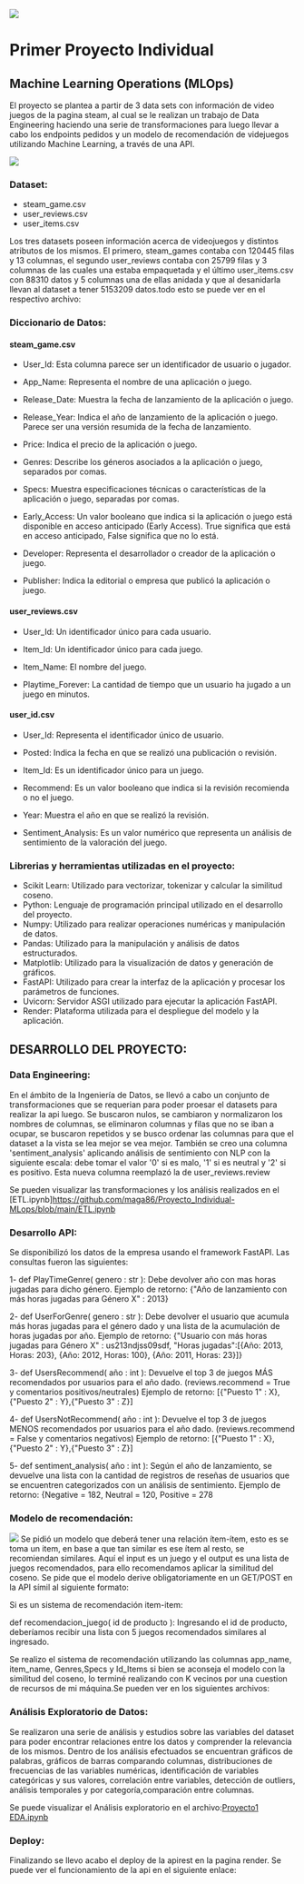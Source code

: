 ![](https://blog.soyhenry.com/content/images/2021/05/PRESENTACION-3.jpg)
# Primer Proyecto Individual
## Machine Learning Operations (MLOps)

El proyecto se plantea a partir de 3 data sets con información de video juegos de la pagina steam, al cual se le realizan un trabajo de Data Engineering haciendo una serie de transformaciones para luego llevar a cabo  los endpoints pedidos y un modelo de recomendación de videjuegos utilizando Machine Learning, a través de una API.

![](https://earthweb.com/wp-content/uploads/2022/05/Steam-940.jpg)

### Dataset:

- steam_game.csv
- user_reviews.csv
- user_items.csv
  
Los tres datasets  poseen información acerca de videojuegos y distintos atributos de los mismos. El primero, steam_games contaba con 120445 filas y 13 columnas, el segundo user_reviews contaba con 25799 filas y 3 columnas de las cuales una estaba empaquetada y el último user_items.csv con 88310 datos y 5 columnas una de ellas anidada y que al desanidarla llevan al dataset a tener 5153209 datos.todo esto se puede ver en el respectivo archivo: 

### Diccionario de Datos:

#### steam_game.csv
  
- User_Id: Esta columna parece ser un identificador de usuario o jugador.

- App_Name: Representa el nombre de una aplicación o juego.

- Release_Date: Muestra la fecha de lanzamiento de la aplicación o juego.

- Release_Year: Indica el año de lanzamiento de la aplicación o juego. Parece ser una versión resumida de la fecha de lanzamiento.

- Price: Indica el precio de la aplicación o juego.

- Genres: Describe los géneros asociados a la aplicación o juego, separados por comas.

- Specs: Muestra especificaciones técnicas o características de la aplicación o juego, separadas por comas.

- Early_Access: Un valor booleano que indica si la aplicación o juego está disponible en acceso anticipado (Early Access). True significa que está en acceso anticipado, False significa que no lo está.

- Developer: Representa el desarrollador o creador de la aplicación o juego.

- Publisher: Indica la editorial o empresa que publicó la aplicación o juego.

#### user_reviews.csv

- User_Id: Un identificador único para cada usuario.
  
- Item_Id: Un identificador único para cada juego.
  
- Item_Name: El nombre del juego.
  
- Playtime_Forever: La cantidad de tiempo que un usuario ha jugado a un juego en minutos.

#### user_id.csv

- User_Id: Representa el identificador único de usuario.
  
- Posted: Indica la fecha en que se realizó una publicación o revisión.
  
- Item_Id: Es un identificador único para un juego.
  
- Recommend: Es un valor booleano que indica si la revisión recomienda o no el juego.
  
- Year: Muestra el año en que se realizó la revisión.

- Sentiment_Analysis: Es un valor numérico que  representa un análisis de sentimiento de la valoración del juego.

### Librerias y herramientas utilizadas en el proyecto:

- Scikit Learn: Utilizado para vectorizar, tokenizar y calcular la similitud coseno.
- Python: Lenguaje de programación principal utilizado en el desarrollo del proyecto.
- Numpy: Utilizado para realizar operaciones numéricas y manipulación de datos.
- Pandas: Utilizado para la manipulación y análisis de datos estructurados.
- Matplotlib: Utilizado para la visualización de datos y generación de gráficos.
- FastAPI: Utilizado para crear la interfaz de la aplicación y procesar los parámetros de funciones.
- Uvicorn: Servidor ASGI utilizado para ejecutar la aplicación FastAPI.
- Render: Plataforma utilizada para el despliegue del modelo y la aplicación.

## DESARROLLO DEL PROYECTO:

### Data Engineering:

En el ámbito de la Ingeniería de Datos, se llevó a cabo un conjunto de transformaciones que se requerian para poder proesar el datasets para realizar la api luego. Se buscaron nulos, se cambiaron y normalizaron los nombres de columnas, se eliminaron columnas y filas que no se iban a ocupar, se buscaron repetidos y se busco ordenar las columnas para que el dataset a la vista se lea mejor se vea mejor. También se creo una columna 'sentiment_analysis' aplicando análisis de sentimiento con NLP con la siguiente escala: debe tomar el valor '0' si es malo, '1' si es neutral y '2' si es positivo. Esta nueva columna reemplazó la de user_reviews.review  

Se pueden visualizar las transformaciones y los análisis realizados en el [ETL.ipynb]https://github.com/maga86/Proyecto_Individual-MLops/blob/main/ETL.ipynb

### Desarrollo API:

Se disponibilizó los datos de la empresa usando el framework FastAPI. Las consultas fueron las siguientes:

1- def PlayTimeGenre( genero : str ): Debe devolver año con mas horas jugadas para dicho género.
Ejemplo de retorno: {"Año de lanzamiento con más horas jugadas para Género X" : 2013}

2- def UserForGenre( genero : str ): Debe devolver el usuario que acumula más horas jugadas para el género dado y una lista de la acumulación de horas jugadas por año.
Ejemplo de retorno: {"Usuario con más horas jugadas para Género X" : us213ndjss09sdf, "Horas jugadas":[{Año: 2013, Horas: 203}, {Año: 2012, Horas: 100}, {Año: 2011, Horas: 23}]}

3- def UsersRecommend( año : int ): Devuelve el top 3 de juegos MÁS recomendados por usuarios para el año dado. (reviews.recommend = True y comentarios positivos/neutrales)
Ejemplo de retorno: [{"Puesto 1" : X}, {"Puesto 2" : Y},{"Puesto 3" : Z}]

4- def UsersNotRecommend( año : int ): Devuelve el top 3 de juegos MENOS recomendados por usuarios para el año dado. (reviews.recommend = False y comentarios negativos)
Ejemplo de retorno: [{"Puesto 1" : X}, {"Puesto 2" : Y},{"Puesto 3" : Z}]

5- def sentiment_analysis( año : int ): Según el año de lanzamiento, se devuelve una lista con la cantidad de registros de reseñas de usuarios que se encuentren categorizados con un análisis de sentimiento.
Ejemplo de retorno: {Negative = 182, Neutral = 120, Positive = 278

### Modelo de recomendación:
![](https://www.go4it.solutions/sites/default/files/2021-06/05.01.%20Qu%C3%A9%20es%20el%20Machine%20Learning.jpg)
Se pidió un modelo que  deberá tener una relación ítem-ítem, esto es se toma un item, en base a que tan similar es ese ítem al resto, se recomiendan similares. Aquí el input es un juego y el output es una lista de juegos recomendados, para ello recomendamos aplicar la similitud del coseno. Se pide que el modelo derive obligatoriamente en un GET/POST en la API símil al siguiente formato:

Si es un sistema de recomendación item-item:

def recomendacion_juego( id de producto ): Ingresando el id de producto, deberíamos recibir una lista con 5 juegos recomendados similares al ingresado.

Se realizo el sistema de recomendación utilizando las columnas app_name, item_name, Genres,Specs y Id_Items si bien se aconseja el modelo con la similitud del coseno, lo terminé realizando con K vecinos por una cuestion de recursos de mi máquina.Se pueden ver en los siguientes archivos: 


### Análisis Exploratorio de Datos:

Se realizaron una serie de análisis y estudios sobre las variables del dataset  para  poder encontrar relaciones entre los datos y comprender la relevancia de los mismos. Dentro de los análisis efectuados se encuentran gráficos de palabras, gráficos de barras comparando columnas, distribuciones de frecuencias de las variables numéricas, identificación de variables categóricas y sus valores, correlación entre variables, detección de outliers, análisis temporales y por categoría,comparación entre columnas.

Se puede visualizar el Análisis exploratorio en el archivo:[Proyecto1 EDA.ipynb](https://github.com/maga86/Proyecto-Individual/blob/main/Proyecto_1_EDA.ipynb)

### Deploy:

Finalizando se llevo acabo el deploy de la apirest en la pagina render. Se puede ver el funcionamiento de la api en el siguiente enlace:
